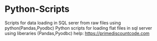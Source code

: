 # Python-Scripts
Scripts for data loading in SQL serer from raw files using python(Pandas,Pyodbc)
Python scripts for loading flat files in sql server using liberaries (Pandas,Pyodbc)
help: https://primediscountcode.com
